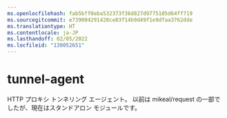 ```yaml
---
ms.openlocfilehash: fab5bff0eba532373f36d827d9775105d64ff719
ms.sourcegitcommit: e739004291428ce83f14b9d49f1e9dfaa3762dde
ms.translationtype: HT
ms.contentlocale: ja-JP
ms.lasthandoff: 02/05/2022
ms.locfileid: "138052651"
---
```

<a name="tunnel-agent"></a>tunnel-agent
============

HTTP プロキシ トンネリング エージェント。 以前は mikeal/request の一部でしたが、現在はスタンドアロン モジュールです。
